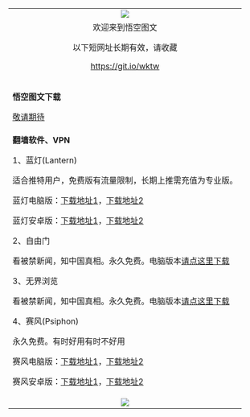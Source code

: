  <div id="readme" class="readme blob instapaper_body">
 <article class="markdown-body entry-content" itemprop="text">
 <table>
 <tbody>
  
  
  <tr>
    <td align="center"><a href="https://user-images.githubusercontent.com/33987457/33241409-c0886b1c-d2ff-11e7-9f01-54044ca51cad.png" target="_blank"><img src="https://cloud.githubusercontent.com/assets/11880933/13434984/f430fae2-e012-11e5-814f-c2df1e82b247.jpg" style="max-width:100%;"></a>
    </td>
  </tr>
  
  
  <tr>
    <td align="center">欢迎来到悟空图文
      <p>以下短网址长期有效，请收藏</p>
      <p><a href="https://git.io/wktw">https://git.io/wktw</a></p>
    </td>
  </tr>
  
  
  <tr>
    <td align="left">
     <p><b>悟空图文下载</b></p>
     <p><a href="#">敬请期待</a></p>
    </td>
  </tr>
  
  
  <tr>
    <td align="left">     
       <b>翻墙软件、VPN</b>
       <p>1、蓝灯(Lantern)</p>
       <p>适合推特用户，免费版有流量限制，长期上推需充值为专业版。</p>
       <p>蓝灯电脑版：<a href="https://raw.githubusercontent.com/getlantern/lantern-binaries/master/lantern-installer.exe">下载地址1</a>，<a href="https://s3.amazonaws.com/lantern/lantern-installer.exe">下载地址2</a></p>
       <p>蓝灯安卓版：<a href="https://raw.githubusercontent.com/getlantern/lantern-binaries/master/lantern-installer.apk">下载地址1</a>，<a href="https://s3.amazonaws.com/lantern/lantern-installer.apk">下载地址2</a></p>
       <p>2、自由门</p>
       <p>看被禁新闻，知中国真相。永久免费。电脑版本<a href="https://raw.githubusercontent.com/opipe/Up/master/Tools/FG.zip"><u>请点这里下载</u></a></p>
       <p>3、无界浏览</p>
       <p>看被禁新闻，知中国真相。永久免费。电脑版本<a href="https://raw.githubusercontent.com/opipe/Up/master/Tools/UM.apk"><u>请点这里下载</u></a></p>
       <p>4、赛风(Psiphon)</p>
       <p>永久免费。有时好用有时不好用</p>
       <p>赛风电脑版：<a href="https://psiphon3.com/psiphon3.exe"><u>下载地址1</u></a>，<a href="https://s3.amazonaws.com/hum9-lwg8-qa2w/psiphon3.exe">下载地址2</a></p>
       <p>赛风安卓版：<a href="https://psiphon3.com/PsiphonAndroid.apk"><u>下载地址1</u></a>，<a href="https://s3.amazonaws.com/hum9-lwg8-qa2w/PsiphonAndroid.apk">下载地址2</a></p>
    </td>
  </tr>
  
  
  <tr>
    <td align="center"><a href="https://raw.githubusercontent.com/oGate2/Up/master/oGate_640.jpg" target="_blank"><img src="https://raw.githubusercontent.com/oGate2/Up/master/oGate_640.jpg" style="max-width:100%;"></a>
    </td>
  </tr>
 
 
</tbody>
</table>    
</article>
</div>
</div>
